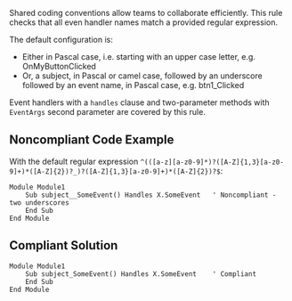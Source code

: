 
Shared coding conventions allow teams to collaborate efficiently. This rule checks that all even handler names match a provided regular expression.

The default configuration is:

- Either in Pascal case, i.e. starting with an upper case letter, e.g. OnMyButtonClicked
- Or, a subject, in Pascal or camel case, followed by an underscore followed by an event name, in Pascal case, e.g. btn1\_Clicked


Event handlers with a `handles` clause and two-parameter methods with `EventArgs` second parameter are covered by this rule.

## Noncompliant Code Example

With the default regular expression `^(([a-z][a-z0-9]*)?([A-Z]{1,3}[a-z0-9]+)*([A-Z]{2})?_)?([A-Z]{1,3}[a-z0-9]+)*([A-Z]{2})?$`:


    Module Module1
        Sub subject__SomeEvent() Handles X.SomeEvent   ' Noncompliant - two underscores
        End Sub
    End Module


## Compliant Solution


    Module Module1
        Sub subject_SomeEvent() Handles X.SomeEvent    ' Compliant
        End Sub
    End Module


